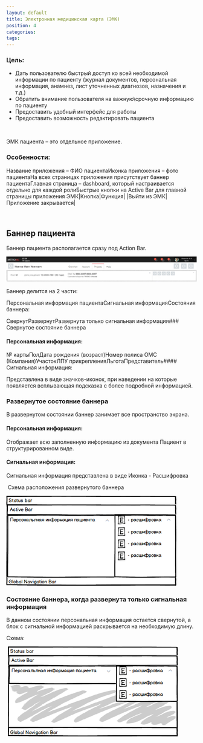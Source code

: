 ```yaml
---
layout: default
title: Электронная медицинская карта (ЭМК)
position: 4
categories: 
tags: 
---
```


### Цель:

* Дать пользователю быстрый доступ ко всей необходимой информации по пациенту (журнал документов, персональная информация, анамнез, лист уточненных диагнозов, назначения и т.д.)
* Обратить внимание пользователя на важную\срочную информацию по пациенту
* Предоставить удобный интерфейс для работы
* Предоставить возможность редактировать пациента

 

ЭМК пациента – это отдельное приложение.

### Особенности:

Название приложения – ФИО пациентаИконка приложения – фото пациентаНа всех страницах приложения присутствует баннер пациентаГлавная страница – dashboard, который настраивается отдельно для каждой ролиБыстрые кнопки на Active Bar для главной страницы приложения ЭМК|Кнопка|Функция|
|Выйти из ЭМК|Приложение закрывается|

 

## Баннер пациента

Баннер пациента располагается сразу под Action Bar.

![](Banner.png)

Баннер делится на 2 части:

Персональная информация пациентаСигнальная информацияСостояния баннера:

СвернутРазвернутРазвернута только сигнальная информация### Свернутое состояние баннера

#### Персональная информация:

№ картыПолДата рождения (возраст)Номер полиса ОМС (Компания)УчастокЛПУ прикрепленияЛьготаПредставитель#### Сигнальная информация:

Представлена в виде значков-иконок, при наведении на которые появляется всплывающая подсказка с более подробной информацией.

### Развернутое состояние баннера

В развернутом состоянии баннер занимает все пространство экрана.

#### Персональная информация:

Отображает всю заполненную информацию из документа Пациент в структурированном виде.

#### Сигнальная информация:

Сигнальная информация представлена в виде Иконка - Расшифровка

 Схема расположения развернутого баннера

![](Banner---skhema_2.png)

### Состояние баннера, когда развернута только сигнальная информация

В данном состоянии персональная информация остается свернутой, а блок с сигнальной информацией раскрывается на необходимую длину.

Схема:

 ![](Banner---skhema.png)

